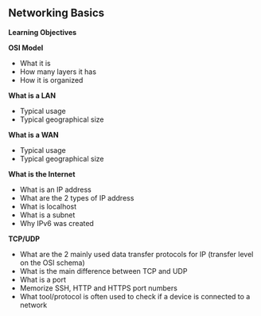 ## Networking Basics

**Learning Objectives**

**OSI Model**

* What it is
* How many layers it has
* How it is organized

**What is a LAN**

* Typical usage
* Typical geographical size

**What is a WAN**

* Typical usage
* Typical geographical size

**What is the Internet**

* What is an IP address
* What are the 2 types of IP address
* What is localhost
* What is a subnet
* Why IPv6 was created

**TCP/UDP**

* What are the 2 mainly used data transfer protocols for IP (transfer level on the OSI schema)
* What is the main difference between TCP and UDP
* What is a port
* Memorize SSH, HTTP and HTTPS port numbers
* What tool/protocol is often used to check if a device is connected to a network